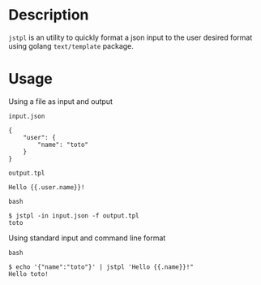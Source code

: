 # Description

`jstpl` is an utility to quickly format a json input to the user desired format using golang `text/template` package.

# Usage

Using a file as input and output

`input.json`
```
{
    "user": {
        "name": "toto"
    }
}
```

`output.tpl`
```
Hello {{.user.name}}!
```

`bash`
```
$ jstpl -in input.json -f output.tpl
toto
```

Using standard input and command line format

`bash`
```
$ echo '{"name":"toto"}' | jstpl 'Hello {{.name}}!"
Hello toto!
```
